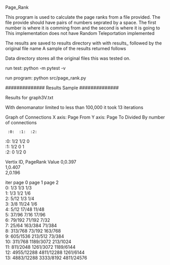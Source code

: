 Page_Rank

This program is used to calculate the page ranks from a file provided.
The file provide should have pairs of numbers seprated by a space. 
The first number is where it is comming from and the second is where it is going to
This implementation does not have Random Teleportation implemented

The results are saved to results directory with with results_ followed by the original file name
A sample of the results returned follows

Data directory stores all the original files this was tested on.

run test: python -m pytest -v

run program: python src/page_rank.py


##############
Results Sample
##############

Results for graph3V.txt

With denomanator limited to less than 100,000
it took 13 iterations

Graph of Connections
 X axis: Page From
 Y axis: Page To
 Divided By number of connections

     :0:  :1:  :2: 
  :0: 1/2  1/2  0    
  :1: 1/2  0    1    
  :2: 0    1/2  0    


Vertix ID, PageRank Value
        0,0.397     
        1,0.407     
        2,0.196     

iter page 0         page 1         page 2         
  0: 1/3            1/3            1/3            
  1: 1/3            1/2            1/6            
  2: 5/12           1/3            1/4            
  3: 3/8            11/24          1/6            
  4: 5/12           17/48          11/48          
  5: 37/96          7/16           17/96          
  6: 79/192         71/192         7/32           
  7: 25/64          163/384        71/384         
  8: 313/768        73/192         163/768        
  9: 605/1536       213/512        73/384         
 10: 311/768        1189/3072      213/1024       
 11: 811/2048       1261/3072      1189/6144      
 12: 4955/12288     4811/12288     1261/6144      
 13: 4883/12288     3333/8192      4811/24576     
